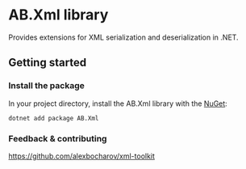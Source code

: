 # AB.Xml library

Provides extensions for XML serialization and deserialization in .NET.

## Getting started

### Install the package

In your project directory, install the AB.Xml library with the [NuGet](https://www.nuget.org):

```dotnetcli
dotnet add package AB.Xml
```

### Feedback & contributing

https://github.com/alexbocharov/xml-toolkit